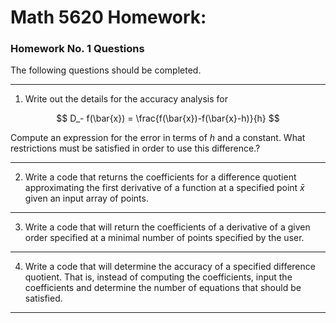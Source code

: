 # Math 5620 Homework:

### Homework No. 1 Questions

The following questions should be completed.

<hr>

1. Write out the details for the accuracy analysis for

$$
  D_- f(\bar{x}) = \frac{f(\bar{x})-f(\bar{x}-h)}{h}
$$

Compute an expression for the error in terms of $h$ and a constant. What
restrictions must be satisfied in order to use this difference.?

<hr>

2. Write a code that returns the coefficients for a difference quotient
   approximating the first derivative of a function at a specified point
   $\bar{x}$ given an input array of points.

<hr>

3. Write a code that will return the coefficients of a derivative of a given 
   order specified at a minimal number of points specified by the user.

<hr>

4. Write a code that will determine the accuracy of a specified difference
quotient. That is, instead of computing the coefficients, input the
coefficients and determine the number of equations that should be satisfied. 

<hr>

